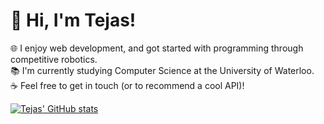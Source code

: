 # 👋 Hi, I'm Tejas!

🌐 I enjoy web development, and got started with programming through competitive robotics.\
📚 I'm currently studying Computer Science at the University of Waterloo.\
☕ Feel free to get in touch (or to recommend a cool API)!

[![Tejas' GitHub stats](https://github-readme-stats.vercel.app/api?username=twilkhoo?count_private=true)](https://github.com/anuraghazra/github-readme-stats)
